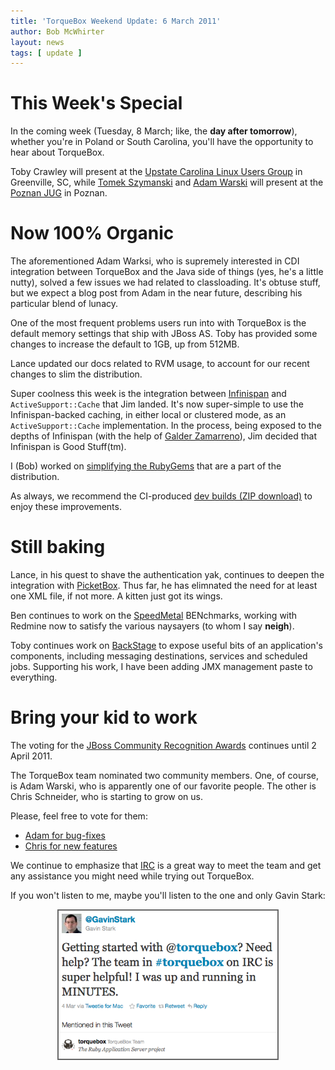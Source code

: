 ```yaml
---
title: 'TorqueBox Weekend Update: 6 March 2011'
author: Bob McWhirter
layout: news
tags: [ update ]
---
```



[uclug]: http://uclug.org/
[poznan]: http://www.jug.poznan.pl/

[galderz]: http://twitter.com/#!/galderz
[adamwarski]: http://twitter.com/#!/adamwarski
[tomek]: http://twitter.com/#!/szimano

[speedmetal]: https://github.com/torquebox/speedmetal
[StompBox]: https://github.com/torquebox/stompbox
[PicketBox]: http://www.jboss.org/picketbox
[Infinispan]: http://infinispan.org/
[BackStage]: https://github.com/torquebox/backstage

[sanegem]: news/2011/03/01/torquebox-gem-changes/

[jcra]: http://www.jboss.org/jbcra
[vote]: http://www.jboss.org/jbcra/voting.html
[nominees]: http://www.jboss.org/jbcra/nominees.html

# This Week's Special

In the coming week (Tuesday, 8 March; like, the **day after tomorrow**), whether
you're in Poland or South Carolina, you'll have the opportunity to hear about
TorqueBox.

Toby Crawley will present at the [Upstate Carolina Linux Users Group][uclug] in
Greenville, SC, while [Tomek Szymanski][tomek] and [Adam Warski][adamwarski] will present at the
[Poznan JUG][poznan] in Poznan.

# Now 100% Organic

The aforementioned Adam Warksi, who is supremely interested in CDI integration
between TorqueBox and the Java side of things (yes, he's a little nutty), solved
a few issues we had related to classloading.  It's obtuse stuff, but we expect
a blog post from Adam in the near future, describing his particular blend of 
lunacy.

One of the most frequent problems users run into with TorqueBox is the default
memory settings that ship with JBoss AS.  Toby has provided some changes to increase
the default to 1GB, up from 512MB.  

Lance updated our docs related to RVM usage, to account for our recent changes
to slim the distribution.

Super coolness this week is the integration between [Infinispan] and `ActiveSupport::Cache`
that Jim landed.  It's now super-simple to use the Infinispan-backed caching, in
either local or clustered mode, as an `ActiveSupport::Cache` implementation.  In the
process, being exposed to the depths of Infinispan (with the help of [Galder Zamarreno][galderz]),
Jim decided that Infinispan is Good Stuff(tm).

I (Bob) worked on [simplifying the RubyGems][sanegem] that are a part of the distribution.

As always, we recommend the CI-produced [dev builds (ZIP download)](/torquebox-dev.zip) to enjoy these improvements.

# Still baking

Lance, in his quest to shave the authentication yak, continues to deepen the 
integration with [PicketBox].  Thus far, he has elimnated the need for at least
one XML file, if not more.  A kitten just got its wings.

Ben continues to work on the [SpeedMetal] BENchmarks, working with Redmine now
to satisfy the various naysayers (to whom I say **neigh**).  

Toby continues work on [BackStage] to expose useful bits of an application's
components, including messaging destinations, services and scheduled jobs.  Supporting
his work, I have been adding JMX management paste to everything.

# Bring your kid to work

The voting for the [JBoss Community Recognition Awards][jcra] continues until
2 April 2011.  

The TorqueBox team nominated two community members.  One, of course, is Adam Warski, who is 
apparently one of our favorite people.  The other is Chris Schneider, who is starting to
grow on us.

Please, feel free to vote for them:

* [Adam for bug-fixes](http://community.jboss.org/polls/1067)
* [Chris for new features](http://community.jboss.org/polls/1066)

We continue to emphasize that [IRC](irc://irc.freenode.net/torquebox) is a great way to meet the 
team and get any assistance you might need while trying out TorqueBox.

If you won't listen to me, maybe you'll listen to the one and only Gavin Stark:

<a href="http://twitter.com/#!/GavinStark/status/43682829346947072"><img src="/images/gavinstark.png" style="margin: auto; display: block; border: 2px solid #666; width: 350px;"/></a>
